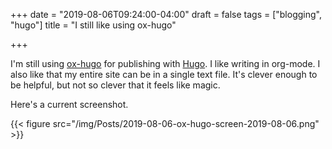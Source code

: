 +++
date = "2019-08-06T09:24:00-04:00"
draft = false
tags = ["blogging", "hugo"]
title = "I still like using ox-hugo"

+++

I'm still using [ox-hugo](https://ox-hugo.scripter.co) for publishing with [Hugo](https://gohugo.io). I like writing in org-mode. I also like that my entire site can be in a single text file. It's clever enough to be helpful, but not so clever that it feels like magic.

Here's a current screenshot.

{{< figure src="/img/Posts/2019-08-06-ox-hugo-screen-2019-08-06.png" >}}
